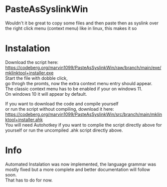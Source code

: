 # PasteAsSyslinkWin
Wouldn't it be great to copy some files and then paste then as syslink over the right click menu (context menu) like in linux, this makes it so

# Instalation
Download the script here:  
https://codeberg.org/marvin1099/PasteAsSyslinkWin/raw/branch/main/exe/mklinktool+installer.exe  
Start the file with dobble click,  
go throgh the promts,
now the extra context menu entry should appear.  
The classic context menu has to be enabled if your on windows 11.  
On windows 10 it will appear by default. 

If you want to download the code and compile yourself  
or run the script without compiling, download it here:  
https://codeberg.org/marvin1099/PasteAsSyslinkWin/src/branch/main/mklinktool+installer.ahk  
You will need Autohotkey if you want to complie the script directly above for yourself or run the uncompiled .ahk script directly above. 

# Info
Automated Instalation was now implemented, the language grammar was mostly fixed but a more complete and better documentation will follow soon.         
That has to do for now.       
